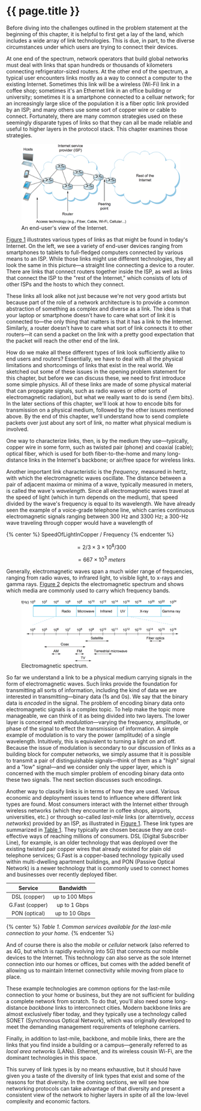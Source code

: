 # {{ page.title }}

Before diving into the challenges outlined in the problem statement at
the beginning of this chapter, it is helpful to first get a lay of the
land, which includes a wide array of link technologies. This is due,
in part, to the diverse circumstances under which users are trying to
connect their devices.

At one end of the spectrum, network operators that build global
networks must deal with links that span hundreds or thousands of
kilometers connecting refrigerator-sized routers. At the other end of
the spectrum, a typical user encounters links mostly as a way to
connect a computer to the existing Internet. Sometimes this link will
be a wireless (Wi-Fi) link in a coffee shop; sometimes it's an Ethernet
link in an office building or university; sometimes it is a smartphone
connected to a celluar network; for an increasingly large slice of the
population it is a fiber optic link provided by an ISP; and many
others use some sort of copper wire or cable to connect. Fortunately,
there are many common strategies used on these seemingly disparate
types of links so that they can all be made reliable and useful to
higher layers in the protocol stack. This chapter examines those
strategies.

<figure class="line">
	<a id="isp-access"></a>
	<img src="figures/f02-01-9780123850591.png" width="650px"/>
	<figcaption>An end-user's view of the  Internet.</figcaption>
</figure>

[Figure 1](#isp-access) illustrates various types of links as
that might be found in today's Internet. On the left, we see a
variety of end-user devices ranging from smartphones to tablets to
full-fledged computers connected by various means to an ISP. While
those links might use different technologies, they all look the same
in this picture—a straight line connecting a device to a router. There
are links that connect routers together inside the ISP, as well as
links that connect the ISP to the "rest of the Internet," which
consists of lots of other ISPs and the hosts to which they connect.

These links all look alike not just because we're not very good
artists but because part of the role of a network architecture is to
provide a common abstraction of something as complex and diverse as a
link. The idea is that your laptop or smartphone doesn't have to care
what sort of link it is connected to—the only thing that matters is
that it has a link to the Internet. Similarly, a router doesn't have
to care what sort of link connects it to other routers—it can send a
packet on the link with a pretty good expectation that the packet will
reach the other end of the link.

How do we make all these different types of link look sufficiently alike
to end users and routers? Essentially, we have to deal with all the
physical limitations and shortcomings of links that exist in the real
world. We sketched out some of these issues in the opening problem
statement for this chapter, but before we can discuss these, we need
to first introduce some simple physics. All of these links are made of
some physical material that can propagate signals, such as radio waves
or other sorts of electromagnetic radiation), but what we really want
to do is send {\em bits}. In the later sections of this chapter, we'll
look at how to encode bits for transmission on a physical medium,
followed by the other issues mentioned above. By the end of this
chapter, we'll understand how to send complete packets over just about
any sort of link, no matter what physical medium is involved.

One way to characterize links, then, is by the medium they use—typically,
copper wire in some form, such as twisted pair (phone) and coaxial (cable);
optical fiber, which is used for both fiber-to-the-home and many
long-distance links in the Internet's backbone; or air/free space for
wireless links.

Another important link characteristic is the *frequency*, measured in
hertz, with which the electromagnetic waves oscillate. The distance
between a pair of adjacent maxima or minima of a wave, typically
measured in meters, is called the wave's *wavelength*. Since all
electromagnetic waves travel at the speed of light (which in turn
depends on the medium), that speed divided by the wave's frequency is
equal to its wavelength. We have already seen the example of a
voice-grade telephone line, which carries continuous electromagnetic
signals ranging between 300 Hz and 3300 Hz; a 300-Hz wave traveling
through copper would have a wavelength of

{% center %} SpeedOfLightInCopper / Frequency {% endcenter %}

$$
= 2/3 \times 3 \times 10^8 / 300
$$

$$
= 667 \times 10^3\ meters
$$
   
Generally, electromagnetic waves span a much wider range of frequencies,
ranging from radio waves, to infrared light, to visible light, to x-rays
and gamma rays. [Figure 2](#spectrum) depicts the electromagnetic
spectrum and shows which media are commonly used to carry which
frequency bands.

<figure class="line">
	<a id="spectrum"></a>
	<img src="figures/f02-02-9780123850591.png" width="600px"/>
	<figcaption>Electromagnetic spectrum.</figcaption>
</figure>

So far we understand a link to be a physical medium carrying signals in
the form of electromagnetic waves. Such links provide the foundation for
transmitting all sorts of information, including the kind of data we are
interested in transmitting—binary data (1s and 0s). We say that the
binary data is *encoded* in the signal. The problem of encoding binary
data onto electromagnetic signals is a complex topic. To help make the
topic more manageable, we can think of it as being divided into two
layers. The lower layer is concerned with *modulation*—varying the
frequency, amplitude, or phase of the signal to effect the transmission
of information. A simple example of modulation is to vary the power
(amplitude) of a single wavelength. Intuitively, this is equivalent to
turning a light on and off. Because the issue of modulation is secondary
to our discussion of links as a building block for computer networks, we
simply assume that it is possible to transmit a pair of distinguishable
signals—think of them as a "high" signal and a "low" signal—and we
consider only the upper layer, which is concerned with the much simpler
problem of encoding binary data onto these two signals. The next section
discusses such encodings.

Another way to classify links is in terms of how they are used. Various
economic and deployment issues tend to influence where different link
types are found. Most consumers interact with the Internet either
through wireless networks (which they encounter in coffee shops,
airports, universities, etc.) or through so-called *last-mile* links
(or alterntively, *access networks*) provided by an ISP, as
illustrated in [Figure 1](#isp-access). These link types are summarized
in [Table 1](#home). They typically are chosen because they are
cost-effective ways of reaching millions of consumers. DSL
(Digital Subscriber Line), for example, is an older technology that was
deployed over the existing twisted pair copper wires that already
existed for plain old telephone services; G.Fast is a copper-based
technology typically used within multi-dwelling apartment buildings,
and PON (Passive Optical Network) is a newer technology that is
commonly used to connect homes and businesses over recently deployed
fiber.

<a id="home"></a>

| Service  | Bandwidth |
|:-------:|:----------------:|
| DSL (copper)       | up to 100 Mbps |
| G.Fast (copper) | up to 1 Gbps |
| PON (optical) | up to 10 Gbps |

{% center %} *Table 1. Common services available for the last-mile
connection to your home.* {% endcenter %}

And of course there is also the *mobile* or *cellular* network (also 
referred to as 4G, but which is rapidly evolving into 5G) that 
connects our mobile devices to the Internet. This technology can also 
serve as the sole Internet connection into our homes or offices, but 
comes with the added benefit of allowing us to maintain Internet 
connectivity while moving from place to place. 

These example technologies are common options for the last-mile
connection to your home or business, but they are not sufficient for
building a complete network from scratch. To do that, you'll also need
some long-distance *backbone*  links to interconnect cities. Modern
backbone links are almost exclusively fiber today, and they typically
use a technology called SONET (Synchronous Optical Network), which was
originally developed to meet the demanding management requirements of
telephone carriers.

Finally, in addition to last-mile, backbone, and mobile links, there
are the links that you find inside a building or a campus—generally
referred to as *local area networks* (LANs). Ethernet, and its
wireless cousin Wi-Fi, are the dominant technologies in this space.

This survey of link types is by no means exhaustive, but it should have
given you a taste of the diversity of link types that exist and some of
the reasons for that diversity. In the coming sections, we will see how
networking protocols can take advantage of that diversity and present a
consistent view of the network to higher layers in spite of all the
low-level complexity and economic factors.
